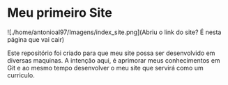 # Meu primeiro Site

![./home/antonioal97/Imagens/index_site.png](Abriu o link do site? É nesta página que vai cair)

Este repositório foi criado para que meu site possa ser desenvolvido em diversas maquinas.
A intenção aqui, é aprimorar meus conhecimentos em Git e ao mesmo tempo desenvolver o meu site que servirá como um curriculo.

